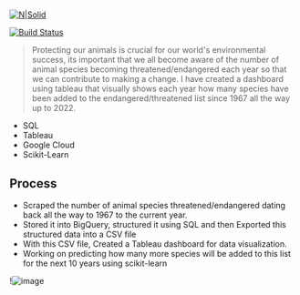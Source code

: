 
# 


[![N|Solid](https://cldup.com/dTxpPi9lDf.thumb.png)](https://nodesource.com/products/nsolid)

[![Build Status](https://travis-ci.org/joemccann/dillinger.svg?branch=master)](https://travis-ci.org/joemccann/dillinger)

>Protecting our animals is crucial for our world's environmental success, its important that we all become aware of the number of animal species becoming threatened/endangered each year so that we can contribute to making a change. I have created a dashboard using tableau that visually shows each year how many species have been added to the endangered/threatened list since 1967 all the way up to 2022.

- SQL
- Tableau
- Google Cloud
- Scikit-Learn

## Process

- Scraped the number of animal species threatened/endangered dating back all the way to 1967 to the current year.
- Stored it into BigQuery, structured it using SQL and then Exported this structured data into a CSV file
- With this CSV file, Created a Tableau dashboard for data visualization.
- Working on predicting how many more species will be added to this list for the next 10 years using scikit-learn

!![image](https://user-images.githubusercontent.com/31329300/191061672-6e9a8d9d-d6a7-4747-94b5-a0d6daf52caf.png)

